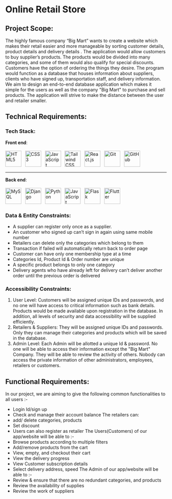 # Online Retail Store
## Project Scope:
The highly famous company “Big Mart” wants to create a website which makes their retail easier and more manageable by sorting customer details, product details and delivery details .
The application would allow customers to buy supplier’s products. The products would be divided into many categories, and some of them would also qualify for special discounts. Customers have the option of ordering the things they desire. The program would function as a database that houses information about suppliers, clients who have signed up, transportation staff, and delivery information.
We aim to design an end-to-end database application which makes it simple for the users as well as the company "Big Mart" to purchase and sell products. The application will strive to make the distance between the user and retailer smaller.

## Technical Requirements:

### Tech Stack:
**Front end**: <br>  
<img src="https://cdn.jsdelivr.net/npm/programming-languages-logos/src/html/html.png" alt="HTML5" width="50" height="50"> &nbsp;
<img src="https://cdn.jsdelivr.net/npm/programming-languages-logos/src/css/css.png" alt="CSS3" width="50" height="50"> &nbsp;
<img src="https://cdn.jsdelivr.net/npm/programming-languages-logos/src/javascript/javascript.png" alt="JavaScript" width="50" height="50"> &nbsp;
<img src="https://upload.wikimedia.org/wikipedia/commons/d/d5/Tailwind_CSS_Logo.svg" alt="Tailwind CSS" width="50" height="50"> &nbsp;
<img src="https://upload.wikimedia.org/wikipedia/commons/a/a7/React-icon.svg" alt="React.js" width="50" height="50"> &nbsp;
<img src="https://upload.wikimedia.org/wikipedia/commons/3/3f/Git_icon.svg" alt="Git" width="50" height="50"> &nbsp;
<img src="https://github.githubassets.com/images/modules/logos_page/GitHub-Mark.png" alt="GitHub" width="50" height="50"> &nbsp;

---

**Back end**: <br>  
<img src="https://www.mysql.com/common/logos/logo-mysql-170x115.png" alt="MySQL" width="50" height="50"> &nbsp;
<img src="https://upload.wikimedia.org/wikipedia/commons/7/75/Django_logo.svg" alt="Django" width="50" height="50"> &nbsp;
<img src="https://upload.wikimedia.org/wikipedia/commons/c/c3/Python-logo-notext.svg" alt="Python" width="50" height="50"> &nbsp;
<img src="https://cdn.jsdelivr.net/npm/programming-languages-logos/src/javascript/javascript.png" alt="JavaScript" width="50" height="50"> &nbsp;
<img src="https://upload.wikimedia.org/wikipedia/commons/3/3c/Flask_logo.svg" alt="Flask" width="50" height="50"> &nbsp;
<img src="https://upload.wikimedia.org/wikipedia/commons/1/17/Google-flutter-logo.png" alt="Flutter" width="50" height="50"> &nbsp;


### Data & Entity Constraints:
- A supplier can register only once as a supplier.
- An customer who signed up can’t sign in again using same mobile number
- Retailers can delete only the categories which belong to them
- Transaction if failed will automatically return back to order page
- Customer can have only one membership type at a time
- Categories Id, Product Id & Order number are unique
- A specific product belongs to only one category
- Delivery agents who have already left for delivery can’t deliver another order until the previous order is delivered

### Accessibility Constraints:
1. User Level: Customers will be assigned unique IDs and passwords, and no one will
have access to critical information such as bank details. Products would be made
available upon registration in the database. In addition, all levels of security and
data accessibility will be supplied efficiently.
2. Retailers & Suppliers: They will be assigned unique IDs and passwords. Only they
can manage their categories and products which will be saved in the database.
3. Admin Level: Each Admin will be allotted a unique Id & password. No one will be
able to access their information except the "Big Mart" Company. They will be able
to review the activity of others.
Nobody can access the private information of other administrators, employees, retailers
or customers.

## Functional Requirements:
In our project, we are aiming to give the following common functionalities to all users :-
- Login Id/sign up
- Check and manage their account balance
The retailers can:
- add/ delete categories, products
- Set discount
- Users can also register as retailer
The Users(Customers) of our app/website will be able to :-
- Browse products according to multiple filters
- Add/remove products from the cart
- View, empty, and checkout their cart
- View the delivery progress
- View Customer subscription details
- Select delivery address, speed
The Admin of our app/website will be able to :-
- Review & ensure that there are no redundant categories, and products
- Review the availability of supplies
- Review the work of suppliers
